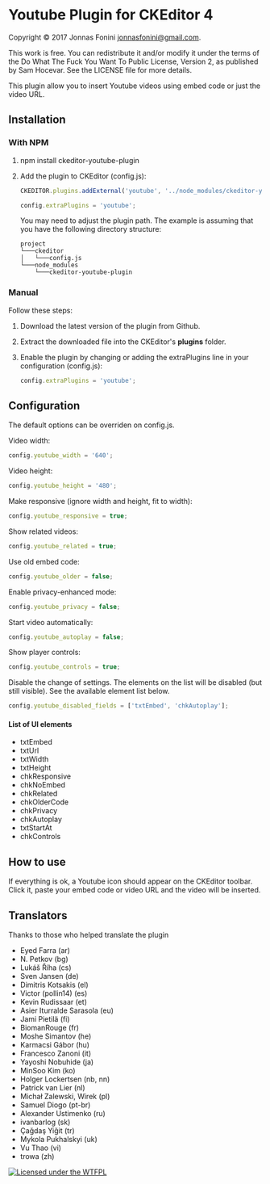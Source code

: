 Youtube Plugin for CKEditor 4
=============================

Copyright © 2017 Jonnas Fonini <jonnasfonini@gmail.com>.

This work is free. You can redistribute it and/or modify it under the
terms of the Do What The Fuck You Want To Public License, Version 2,
as published by Sam Hocevar. See the LICENSE file for more details.

This plugin allow you to insert Youtube videos using embed code or just the video URL.

## Installation

### With NPM

1. npm install ckeditor-youtube-plugin

2. Add the plugin to CKEditor (config.js):

   ````js
   CKEDITOR.plugins.addExternal('youtube', '../node_modules/ckeditor-youtube-plugin/youtube/');

   config.extraPlugins = 'youtube';
   ````

   You may need to adjust the plugin path. The example is assuming that you have the following directory structure:

   ```
   project
   └───ckeditor
   │   └───config.js
   └───node_modules
       └───ckeditor-youtube-plugin
   ```

### Manual

Follow these steps:

1. Download the latest version of the plugin from Github.
2. Extract the downloaded file into the CKEditor's **plugins** folder.
3. Enable the plugin by changing or adding the extraPlugins line in your configuration (config.js):

   ````js
   config.extraPlugins = 'youtube';
   ````

## Configuration

The default options can be overriden on config.js.

Video width:

```js
config.youtube_width = '640';
```

Video height:

```js
config.youtube_height = '480';
```

Make responsive (ignore width and height, fit to width):

```js
config.youtube_responsive = true;
```

Show related videos:

```js
config.youtube_related = true;
```

Use old embed code:

```js
config.youtube_older = false;
```

Enable privacy-enhanced mode:

```js
config.youtube_privacy = false;
```

Start video automatically:

```js
config.youtube_autoplay = false;
```

Show player controls:

```js
config.youtube_controls = true;
```

Disable the change of settings. The elements on the list will be disabled (but still visible).
See the available element list below.

```js
config.youtube_disabled_fields = ['txtEmbed', 'chkAutoplay'];
```

#### List of UI elements

* txtEmbed
* txtUrl
* txtWidth
* txtHeight
* chkResponsive
* chkNoEmbed
* chkRelated
* chkOlderCode
* chkPrivacy
* chkAutoplay
* txtStartAt
* chkControls

## How to use

If everything is ok, a Youtube icon should appear on the CKEditor toolbar. Click it,
paste your embed code or video URL and the video will be inserted.

## Translators

Thanks to those who helped translate the plugin

* Eyed Farra (ar)
* N. Petkov (bg)
* Lukáš Říha (cs)
* Sven Jansen (de)
* Dimitris Kotsakis (el)
* Victor (pollin14) (es)
* Kevin Rudissaar (et)
* Asier Iturralde Sarasola (eu)
* Jami Pietilä (fi)
* BiomanRouge (fr)
* Moshe Simantov (he)
* Karmacsi Gábor (hu)
* Francesco Zanoni (it)
* Yayoshi Nobuhide (ja)
* MinSoo Kim (ko)
* Holger Lockertsen (nb, nn)
* Patrick van Lier (nl)
* Michał Zalewski, Wirek (pl)
* Samuel Diogo (pt-br)
* Alexander Ustimenko (ru)
* ivanbarlog (sk)
* Çağdaş Yiğit (tr)
* Mykola Pukhalskyi (uk)
* Vu Thao (vi)
* trowa (zh)

[![Licensed under the WTFPL](http://www.wtfpl.net/wp-content/uploads/2012/12/wtfpl-badge-2.png "Licensed under the WTFPL")](http://www.wtfpl.net)
